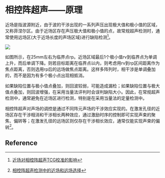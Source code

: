 # 相控阵超声——原理

近场是指波源附近，由于波的干涉出现的一系列声压出现极大值和极小值的区域，又称菲涅尔区。由于近场区存在声压极大值和极小值的点，故常规超声检测时，通常使用远场区(大于近场长度的声场区域)进行缺陷检测[^1]。

![](https://mythidea.oss-cn-beijing.aliyuncs.com/usr/uploads/%7Byear%7D/%7Bmonth%7D/%7Brandname%7Dimage-20250223214620023.png)

如图所示，在25mm左右为临界点rp。近场区域最后1个极小值rv到临界点为单调上升，而后单调下降。则若目标距离在临界点以内，则考虑用rv到rp区间距离作为焦点距离，否则选用rp后的远场做焦点距离。这样多阵列时，相干涉是单调叠加的，而不是因为有多个极小点出现相抵消。

如果缺陷位置与极小值点叠加，则回波较弱，可能造成漏检；如果缺陷位置与极大值点叠加，则回波增强，在采用当量法评判时会误判缺陷大小。因此，在常规超声检测中，通常避免在近场区进行检测，特别是在采用当量法的定量检测中。

相控阵超声对声场的调控是通过不同阵元声场的干涉效应实现的。在激发孔径的近场区存在干涉相消和干涉相长两种效应，通过激励时序的控制即可实现声束的聚焦、偏转等；在激发孔径的远场区则仅存在干涉相长效应，通常仅能实现声束的偏转[^2]。



## Reference

[^1]: [近场对相控阵超声TCG校准的影响](https://wsjc。mat-test。com/cn/article/pdf/preview/10。11973/wsjc202208009。pdf)
[^2]: [相控阵超声检测中的近场和远场选择](https://wsjc。mat-test。com/cn/article/pdf/preview/10。11973/wsjc201903001。pdf)

